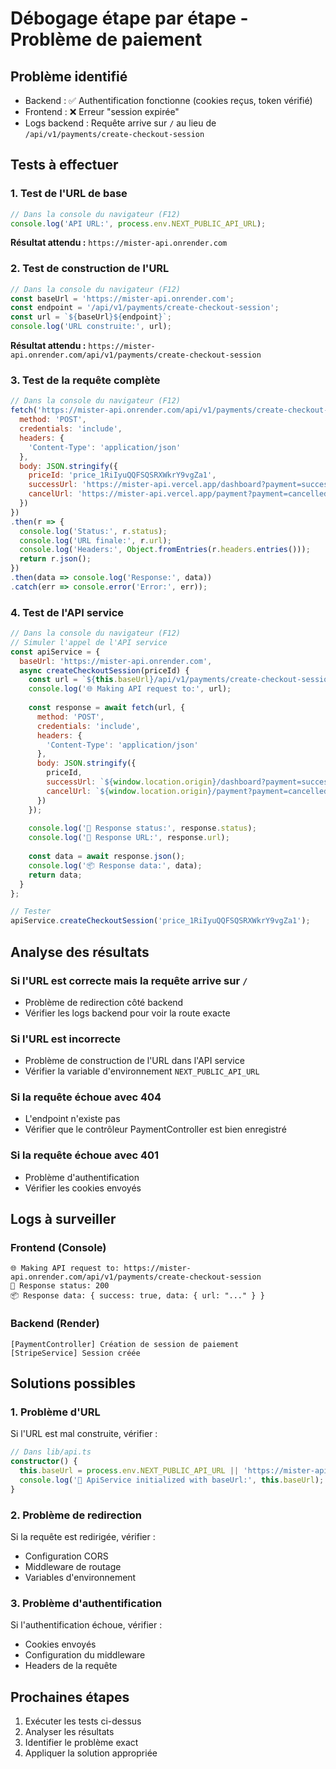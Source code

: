 # Débogage étape par étape - Problème de paiement

## Problème identifié
- Backend : ✅ Authentification fonctionne (cookies reçus, token vérifié)
- Frontend : ❌ Erreur "session expirée"
- Logs backend : Requête arrive sur `/` au lieu de `/api/v1/payments/create-checkout-session`

## Tests à effectuer

### 1. Test de l'URL de base
```javascript
// Dans la console du navigateur (F12)
console.log('API URL:', process.env.NEXT_PUBLIC_API_URL);
```

**Résultat attendu :** `https://mister-api.onrender.com`

### 2. Test de construction de l'URL
```javascript
// Dans la console du navigateur (F12)
const baseUrl = 'https://mister-api.onrender.com';
const endpoint = '/api/v1/payments/create-checkout-session';
const url = `${baseUrl}${endpoint}`;
console.log('URL construite:', url);
```

**Résultat attendu :** `https://mister-api.onrender.com/api/v1/payments/create-checkout-session`

### 3. Test de la requête complète
```javascript
// Dans la console du navigateur (F12)
fetch('https://mister-api.onrender.com/api/v1/payments/create-checkout-session', {
  method: 'POST',
  credentials: 'include',
  headers: {
    'Content-Type': 'application/json'
  },
  body: JSON.stringify({
    priceId: 'price_1RiIyuQQFSQSRXWkrY9vgZa1',
    successUrl: 'https://mister-api.vercel.app/dashboard?payment=success',
    cancelUrl: 'https://mister-api.vercel.app/payment?payment=cancelled'
  })
})
.then(r => {
  console.log('Status:', r.status);
  console.log('URL finale:', r.url);
  console.log('Headers:', Object.fromEntries(r.headers.entries()));
  return r.json();
})
.then(data => console.log('Response:', data))
.catch(err => console.error('Error:', err));
```

### 4. Test de l'API service
```javascript
// Dans la console du navigateur (F12)
// Simuler l'appel de l'API service
const apiService = {
  baseUrl: 'https://mister-api.onrender.com',
  async createCheckoutSession(priceId) {
    const url = `${this.baseUrl}/api/v1/payments/create-checkout-session`;
    console.log('🌐 Making API request to:', url);
    
    const response = await fetch(url, {
      method: 'POST',
      credentials: 'include',
      headers: {
        'Content-Type': 'application/json'
      },
      body: JSON.stringify({
        priceId,
        successUrl: `${window.location.origin}/dashboard?payment=success`,
        cancelUrl: `${window.location.origin}/payment?payment=cancelled`
      })
    });
    
    console.log('📡 Response status:', response.status);
    console.log('📡 Response URL:', response.url);
    
    const data = await response.json();
    console.log('📦 Response data:', data);
    return data;
  }
};

// Tester
apiService.createCheckoutSession('price_1RiIyuQQFSQSRXWkrY9vgZa1');
```

## Analyse des résultats

### Si l'URL est correcte mais la requête arrive sur `/`
- Problème de redirection côté backend
- Vérifier les logs backend pour voir la route exacte

### Si l'URL est incorrecte
- Problème de construction de l'URL dans l'API service
- Vérifier la variable d'environnement `NEXT_PUBLIC_API_URL`

### Si la requête échoue avec 404
- L'endpoint n'existe pas
- Vérifier que le contrôleur PaymentController est bien enregistré

### Si la requête échoue avec 401
- Problème d'authentification
- Vérifier les cookies envoyés

## Logs à surveiller

### Frontend (Console)
```
🌐 Making API request to: https://mister-api.onrender.com/api/v1/payments/create-checkout-session
📡 Response status: 200
📦 Response data: { success: true, data: { url: "..." } }
```

### Backend (Render)
```
[PaymentController] Création de session de paiement
[StripeService] Session créée
```

## Solutions possibles

### 1. Problème d'URL
Si l'URL est mal construite, vérifier :
```typescript
// Dans lib/api.ts
constructor() {
  this.baseUrl = process.env.NEXT_PUBLIC_API_URL || 'https://mister-api.onrender.com';
  console.log('🚀 ApiService initialized with baseUrl:', this.baseUrl);
}
```

### 2. Problème de redirection
Si la requête est redirigée, vérifier :
- Configuration CORS
- Middleware de routage
- Variables d'environnement

### 3. Problème d'authentification
Si l'authentification échoue, vérifier :
- Cookies envoyés
- Configuration du middleware
- Headers de la requête

## Prochaines étapes

1. Exécuter les tests ci-dessus
2. Analyser les résultats
3. Identifier le problème exact
4. Appliquer la solution appropriée 